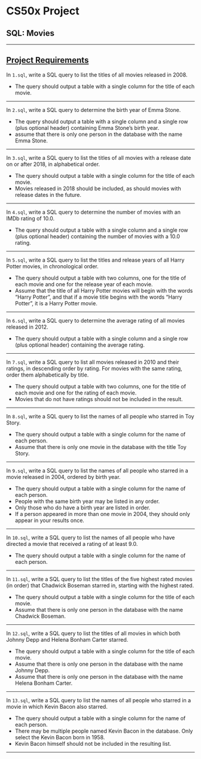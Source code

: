 # CS50x Project
## SQL: Movies

---

## [Project Requirements](https://cs50.harvard.edu/x/2020/psets/7/movies/)
In ```1.sql```, write a SQL query to list the titles of all movies released in 2008.
* The query should output a table with a single column for the title of each movie.

---
In ```2.sql```, write a SQL query to determine the birth year of Emma Stone. 
* The query should output a table with a single column and a single row (plus optional header) containing Emma Stone’s birth year.
* assume that there is only one person in the database with the name Emma Stone.

---
In ```3.sql```, write a SQL query to list the titles of all movies with a release date on or after 2018, in alphabetical order. 
* The query should output a table with a single column for the title of each movie.
* Movies released in 2018 should be included, as should movies with release dates in the future.

---
In ```4.sql```, write a SQL query to determine the number of movies with an IMDb rating of 10.0.
* The query should output a table with a single column and a single row (plus optional header) containing the number of movies with a 10.0 rating.

---
In ```5.sql```, write a SQL query to list the titles and release years of all Harry Potter movies, in chronological order. 
* The query should output a table with two columns, one for the title of each movie and one for the release year of each movie.
* Assume that the title of all Harry Potter movies will begin with the words “Harry Potter”, and that if a movie title begins with the words “Harry Potter”, it is a Harry Potter movie.

---
In ```6.sql```, write a SQL query to determine the average rating of all movies released in 2012. 
* The query should output a table with a single column and a single row (plus optional header) containing the average rating.

---
In ```7.sql```, write a SQL query to list all movies released in 2010 and their ratings, in descending order by rating. For movies with the same rating, order them alphabetically by title. 
* The query should output a table with two columns, one for the title of each movie and one for the rating of each movie.
* Movies that do not have ratings should not be included in the result.

---
In ```8.sql```, write a SQL query to list the names of all people who starred in Toy Story. 
* The query should output a table with a single column for the name of each person.
* Assume that there is only one movie in the database with the title Toy Story.
   
---
In ```9.sql```, write a SQL query to list the names of all people who starred in a movie released in 2004, ordered by birth year. 
* The query should output a table with a single column for the name of each person.
* People with the same birth year may be listed in any order.
* Only those who do have a birth year are listed in order.
* If a person appeared in more than one movie in 2004, they should only appear in your results once.

---
In ```10.sql```, write a SQL query to list the names of all people who have directed a movie that received a rating of at least 9.0. 
* The query should output a table with a single column for the name of each person.

---
In ```11.sql```, write a SQL query to list the titles of the five highest rated movies (in order) that Chadwick Boseman starred in, starting with the highest rated. 
* The query should output a table with a single column for the title of each movie.
* Assume that there is only one person in the database with the name Chadwick Boseman.

---
In ```12.sql```, write a SQL query to list the titles of all movies in which both Johnny Depp and Helena Bonham Carter starred. 
* The query should output a table with a single column for the title of each movie.
* Assume that there is only one person in the database with the name Johnny Depp.
* Assume that there is only one person in the database with the name Helena Bonham Carter.

---
In ```13.sql```, write a SQL query to list the names of all people who starred in a movie in which Kevin Bacon also starred. 
* The query should output a table with a single column for the name of each person.
* There may be multiple people named Kevin Bacon in the database. Only select the Kevin Bacon born in 1958.
* Kevin Bacon himself should not be included in the resulting list.

---

